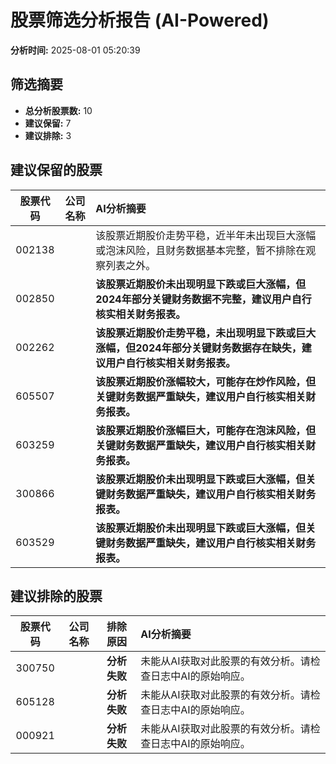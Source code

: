 # 股票筛选分析报告 (AI-Powered)

**分析时间:** 2025-08-01 05:20:39

## 筛选摘要

- **总分析股票数:** 10
- **建议保留:** 7
- **建议排除:** 3

## 建议保留的股票

| 股票代码 | 公司名称 | AI分析摘要 |
|:---:|:---:|:---|
| 002138 |  | 该股票近期股价走势平稳，近半年未出现巨大涨幅或泡沫风险，且财务数据基本完整，暂不排除在观察列表之外。 |
| 002850 |  | **该股票近期股价未出现明显下跌或巨大涨幅，但2024年部分关键财务数据不完整，建议用户自行核实相关财务报表。** |
| 002262 |  | **该股票近期股价走势平稳，未出现明显下跌或巨大涨幅，但2024年部分关键财务数据存在缺失，建议用户自行核实相关财务报表。** |
| 605507 |  | **该股票近期股价涨幅较大，可能存在炒作风险，但关键财务数据严重缺失，建议用户自行核实相关财务报表。** |
| 603259 |  | **该股票近期股价涨幅巨大，可能存在泡沫风险，但关键财务数据严重缺失，建议用户自行核实相关财务报表。** |
| 300866 |  | **该股票近期股价未出现明显下跌或巨大涨幅，但关键财务数据严重缺失，建议用户自行核实相关财务报表。** |
| 603529 |  | **该股票近期股价未出现明显下跌或巨大涨幅，但关键财务数据严重缺失，建议用户自行核实相关财务报表。** |

## 建议排除的股票

| 股票代码 | 公司名称 | 排除原因 | AI分析摘要 |
|:---:|:---:|:---:|:---|
| 300750 |  | **分析失败** | 未能从AI获取对此股票的有效分析。请检查日志中AI的原始响应。 |
| 605128 |  | **分析失败** | 未能从AI获取对此股票的有效分析。请检查日志中AI的原始响应。 |
| 000921 |  | **分析失败** | 未能从AI获取对此股票的有效分析。请检查日志中AI的原始响应。 |
